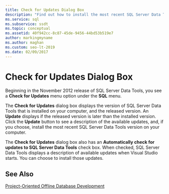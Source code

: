 ```yaml
---
title: Check for Updates Dialog Box
description: "Find out how to install the most recent SQL Server Data Tools (SSDT) version on your computer. Become familiar with the Check for Updates dialog box."
ms.service: sql
ms.subservice: ssdt
ms.topic: conceptual
ms.assetid: 40f942cc-8c87-45de-9456-44bd53b519e7
author: markingmyname
ms.author: maghan
ms.custom: seo-lt-2019
ms.date: 02/09/2017
---
```


# Check for Updates Dialog Box

Beginning in the November 2012 release of SQL Server Data Tools, you see a **Check for Updates** menu option under the **SQL** menu.  
  
The **Check for Updates** dialog box displays the version of SQL Server Data Tools that is installed on your computer, and the released version. An **Update** displays if the released version is later than the installed version. Click the **Update** button to see a description of the available updates, and, if you choose, install the most recent SQL Server Data Tools version on your computer.  
  
The **Check for Updates** dialog box also has an **Automatically check for updates to SQL Server Data Tools** check box. When checked, SQL Server Data Tools displays a description of available updates when Visual Studio starts. You can choose to install those updates.  
  
## See Also  
[Project-Oriented Offline Database Development](../ssdt/project-oriented-offline-database-development.md)  
  
